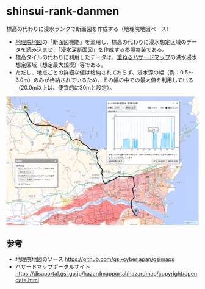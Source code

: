 # shinsui-rank-danmen
標高の代わりに浸水ランクで断面図を作成する（地理院地図ベース）

* [地理院地図](https://maps.gsi.go.jp/)の「断面図機能」を流用し、標高の代わりに浸水想定区域のデータを読み込ませ、「浸水深断面図」を作成する参照実装である。
* 標高タイルの代わりに利用したデータは、[重ねるハザードマップ](https://disaportal.gsi.go.jp/hazardmapportal/hazardmap/copyright/opendata.html)の洪水浸水想定区域（想定最大規模）等である。
* ただし、地点ごとの詳細な値は格納されておらず、浸水深の幅（例：0.5～3.0m）のみが格納されているため、その幅の中での最大値を利用している（20.0m以上は、便宜的に30mと設定）。

![サンプル画像](https://raw.githubusercontent.com/mghs15/shinsui-rank-danmen/main/sample-image.png?token=GHSAT0AAAAAAB4W7LSC54TD7357OHNWYI2KZSATJOQ "浸水クラスの断面図サンプル")

## 参考
* 地理院地図のソース https://github.com/gsi-cyberjapan/gsimaps
* ハザードマップポータルサイト https://disaportal.gsi.go.jp/hazardmapportal/hazardmap/copyright/opendata.html

